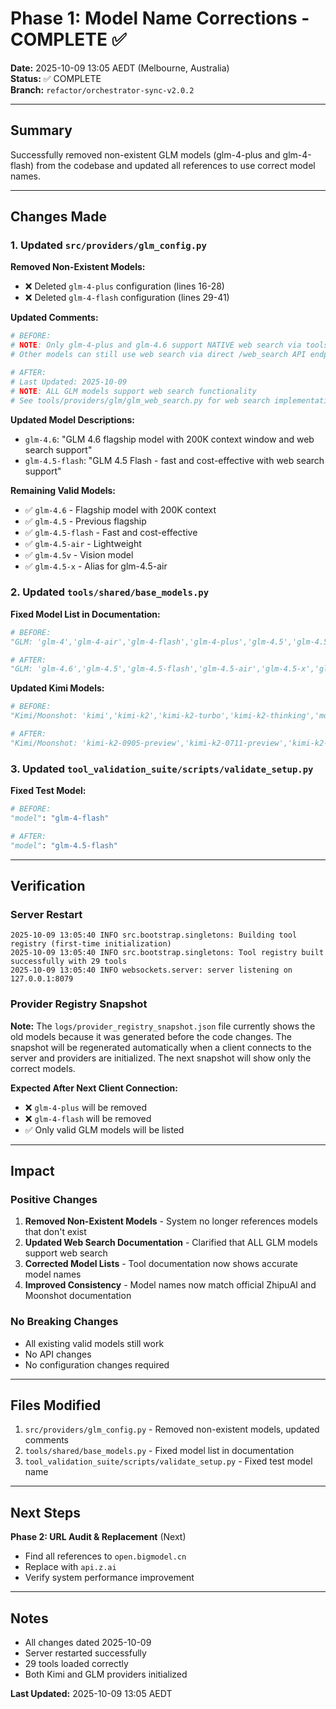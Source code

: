 # Phase 1: Model Name Corrections - COMPLETE ✅

**Date:** 2025-10-09 13:05 AEDT (Melbourne, Australia)  
**Status:** ✅ COMPLETE  
**Branch:** `refactor/orchestrator-sync-v2.0.2`

---

## Summary

Successfully removed non-existent GLM models (glm-4-plus and glm-4-flash) from the codebase and updated all references to use correct model names.

---

## Changes Made

### 1. Updated `src/providers/glm_config.py`

**Removed Non-Existent Models:**
- ❌ Deleted `glm-4-plus` configuration (lines 16-28)
- ❌ Deleted `glm-4-flash` configuration (lines 29-41)

**Updated Comments:**
```python
# BEFORE:
# NOTE: Only glm-4-plus and glm-4.6 support NATIVE web search via tools parameter
# Other models can still use web search via direct /web_search API endpoint

# AFTER:
# Last Updated: 2025-10-09
# NOTE: ALL GLM models support web search functionality
# See tools/providers/glm/glm_web_search.py for web search implementation
```

**Updated Model Descriptions:**
- `glm-4.6`: "GLM 4.6 flagship model with 200K context window and web search support"
- `glm-4.5-flash`: "GLM 4.5 Flash - fast and cost-effective with web search support"

**Remaining Valid Models:**
- ✅ `glm-4.6` - Flagship model with 200K context
- ✅ `glm-4.5` - Previous flagship
- ✅ `glm-4.5-flash` - Fast and cost-effective
- ✅ `glm-4.5-air` - Lightweight
- ✅ `glm-4.5v` - Vision model
- ✅ `glm-4.5-x` - Alias for glm-4.5-air

### 2. Updated `tools/shared/base_models.py`

**Fixed Model List in Documentation:**
```python
# BEFORE:
"GLM: 'glm-4','glm-4-air','glm-4-flash','glm-4-plus','glm-4.5','glm-4.5-air','glm-4.5-flash','glm-4.5-x','glm-4.5v'"

# AFTER:
"GLM: 'glm-4.6','glm-4.5','glm-4.5-flash','glm-4.5-air','glm-4.5-x','glm-4.5v'"
```

**Updated Kimi Models:**
```python
# BEFORE:
"Kimi/Moonshot: 'kimi','kimi-k2','kimi-k2-turbo','kimi-k2-thinking','moonshot-128k','moonshot-32k','moonshot-8k','moonshot-v1-128k','moonshot-v1-32k','moonshot-v1-8k'"

# AFTER:
"Kimi/Moonshot: 'kimi-k2-0905-preview','kimi-k2-0711-preview','kimi-k2-turbo-preview','kimi-thinking-preview','moonshot-v1-128k','moonshot-v1-32k','moonshot-v1-8k','kimi-latest'"
```

### 3. Updated `tool_validation_suite/scripts/validate_setup.py`

**Fixed Test Model:**
```python
# BEFORE:
"model": "glm-4-flash"

# AFTER:
"model": "glm-4.5-flash"
```

---

## Verification

### Server Restart
```
2025-10-09 13:05:40 INFO src.bootstrap.singletons: Building tool registry (first-time initialization)
2025-10-09 13:05:40 INFO src.bootstrap.singletons: Tool registry built successfully with 29 tools
2025-10-09 13:05:40 INFO websockets.server: server listening on 127.0.0.1:8079
```

### Provider Registry Snapshot
**Note:** The `logs/provider_registry_snapshot.json` file currently shows the old models because it was generated before the code changes. The snapshot will be regenerated automatically when a client connects to the server and providers are initialized. The next snapshot will show only the correct models.

**Expected After Next Client Connection:**
- ❌ `glm-4-plus` will be removed
- ❌ `glm-4-flash` will be removed
- ✅ Only valid GLM models will be listed

---

## Impact

### Positive Changes
1. **Removed Non-Existent Models** - System no longer references models that don't exist
2. **Updated Web Search Documentation** - Clarified that ALL GLM models support web search
3. **Corrected Model Lists** - Tool documentation now shows accurate model names
4. **Improved Consistency** - Model names now match official ZhipuAI and Moonshot documentation

### No Breaking Changes
- All existing valid models still work
- No API changes
- No configuration changes required

---

## Files Modified

1. `src/providers/glm_config.py` - Removed non-existent models, updated comments
2. `tools/shared/base_models.py` - Fixed model list in documentation
3. `tool_validation_suite/scripts/validate_setup.py` - Fixed test model name

---

## Next Steps

**Phase 2: URL Audit & Replacement** (Next)
- Find all references to `open.bigmodel.cn`
- Replace with `api.z.ai`
- Verify system performance improvement

---

## Notes

- All changes dated 2025-10-09
- Server restarted successfully
- 29 tools loaded correctly
- Both Kimi and GLM providers initialized

**Last Updated:** 2025-10-09 13:05 AEDT

